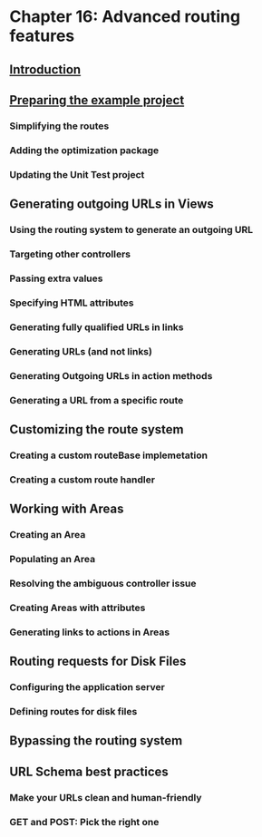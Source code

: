 # Chapter 16: Advanced routing features

## [Introduction](01-Introduction.md)

## [Preparing the example project](02-preparing-the-example-proj.md)
### Simplifying the routes
### Adding the optimization package
### Updating the Unit Test project

## Generating outgoing URLs in Views
### Using the routing system to generate an outgoing URL
### Targeting other controllers
### Passing extra values
### Specifying HTML attributes
### Generating fully qualified URLs in links
### Generating URLs (and not links)
### Generating Outgoing URLs in action methods
### Generating a URL from a specific route

## Customizing the route system
### Creating a custom routeBase implemetation
### Creating a custom route handler

## Working with Areas
### Creating an Area
### Populating an Area
### Resolving the ambiguous controller issue
### Creating Areas with attributes
### Generating links to actions in Areas

## Routing requests for Disk Files
### Configuring the application server
### Defining routes for disk files

## Bypassing the routing system

## URL Schema best practices
### Make your URLs clean and human-friendly
### GET and POST: Pick the right one